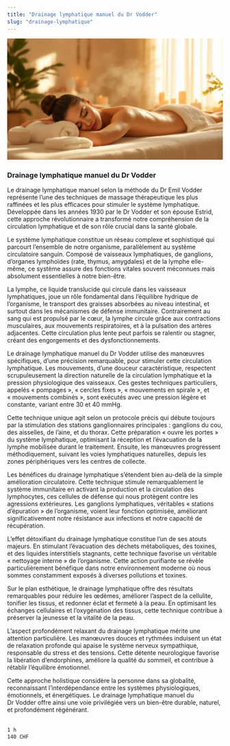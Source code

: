 ```yaml
---
title: "Drainage lymphatique manuel du Dr Vodder"
slug: "drainage-lymphatique"
---
```


![Drainage lymphatique manuel du Dr Vodder](./images/drainage-lymphatique.jpg)

### Drainage lymphatique manuel du Dr Vodder

Le drainage lymphatique manuel selon la méthode du Dr Emil Vodder représente l’une des techniques de massage thérapeutique les plus raffinées et les plus efficaces pour stimuler le système lymphatique. Développée dans les années 1930 par le Dr Vodder et son épouse Estrid, cette approche révolutionnaire a transformé notre compréhension de la circulation lymphatique et de son rôle crucial dans la santé globale.

Le système lymphatique constitue un réseau complexe et sophistiqué qui parcourt l’ensemble de notre organisme, parallèlement au système circulatoire sanguin. Composé de vaisseaux lymphatiques, de ganglions, d’organes lymphoïdes (rate, thymus, amygdales) et de la lymphe elle-même, ce système assure des fonctions vitales souvent méconnues mais absolument essentielles à notre bien-être.

La lymphe, ce liquide translucide qui circule dans les vaisseaux lymphatiques, joue un rôle fondamental dans l’équilibre hydrique de l’organisme, le transport des graisses absorbées au niveau intestinal, et surtout dans les mécanismes de défense immunitaire. Contrairement au sang qui est propulsé par le cœur, la lymphe circule grâce aux contractions musculaires, aux mouvements respiratoires, et à la pulsation des artères adjacentes. Cette circulation plus lente peut parfois se ralentir ou stagner, créant des engorgements et des dysfonctionnements.

Le drainage lymphatique manuel du Dr Vodder utilise des manœuvres spécifiques, d’une précision remarquable, pour stimuler cette circulation lymphatique. Les mouvements, d’une douceur caractéristique, respectent scrupuleusement la direction naturelle de la circulation lymphatique et la pression physiologique des vaisseaux. Ces gestes techniques particuliers, appelés « pompages », « cercles fixes », « mouvements en spirale », et « mouvements combinés », sont exécutés avec une pression légère et constante, variant entre 30 et 40 mmHg.

Cette technique unique agit selon un protocole précis qui débute toujours par la stimulation des stations ganglionnaires principales : ganglions du cou, des aisselles, de l’aine, et du thorax. Cette préparation « ouvre les portes » du système lymphatique, optimisant la réception et l’évacuation de la lymphe mobilisée durant le traitement. Ensuite, les manœuvres progressent méthodiquement, suivant les voies lymphatiques naturelles, depuis les zones périphériques vers les centres de collecte.

Les bénéfices du drainage lymphatique s’étendent bien au-delà de la simple amélioration circulatoire. Cette technique stimule remarquablement le système immunitaire en activant la production et la circulation des lymphocytes, ces cellules de défense qui nous protègent contre les agressions extérieures. Les ganglions lymphatiques, véritables « stations d’épuration » de l’organisme, voient leur fonction optimisée, améliorant significativement notre résistance aux infections et notre capacité de récupération.

L’effet détoxifiant du drainage lymphatique constitue l’un de ses atouts majeurs. En stimulant l’évacuation des déchets métaboliques, des toxines, et des liquides interstitiels stagnants, cette technique favorise un véritable « nettoyage interne » de l’organisme. Cette action purifiante se révèle particulièrement bénéfique dans notre environnement moderne où nous sommes constamment exposés à diverses pollutions et toxines.

Sur le plan esthétique, le drainage lymphatique offre des résultats remarquables pour réduire les œdèmes, améliorer l’aspect de la cellulite, tonifier les tissus, et redonner éclat et fermeté à la peau. En optimisant les échanges cellulaires et l’oxygénation des tissus, cette technique contribue à préserver la jeunesse et la vitalité de la peau.

L’aspect profondément relaxant du drainage lymphatique mérite une attention particulière. Les manœuvres douces et rythmées induisent un état de relaxation profonde qui apaise le système nerveux sympathique, responsable du stress et des tensions. Cette détente neurologique favorise la libération d’endorphines, améliore la qualité du sommeil, et contribue à rétablir l’équilibre émotionnel.

Cette approche holistique considère la personne dans sa globalité, reconnaissant l’interdépendance entre les systèmes physiologiques, émotionnels, et énergétiques. Le drainage lymphatique manuel du Dr Vodder offre ainsi une voie privilégiée vers un bien-être durable, naturel, et profondément régénérant.

```

1 h
140 CHF
```